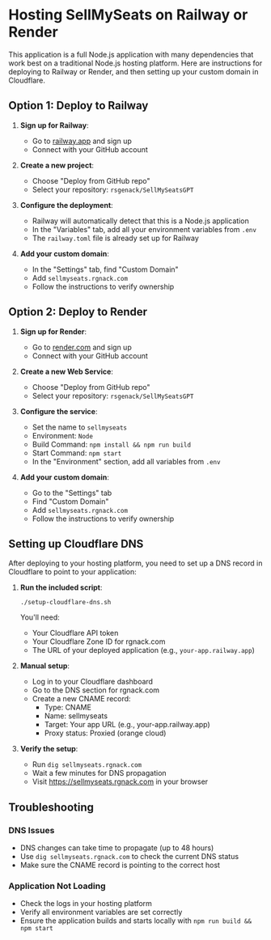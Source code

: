 # Hosting SellMySeats on Railway or Render

This application is a full Node.js application with many dependencies that work best on a traditional Node.js hosting platform. Here are instructions for deploying to Railway or Render, and then setting up your custom domain in Cloudflare.

## Option 1: Deploy to Railway

1. **Sign up for Railway**:
   - Go to [railway.app](https://railway.app/) and sign up
   - Connect with your GitHub account

2. **Create a new project**:
   - Choose "Deploy from GitHub repo"
   - Select your repository: `rsgenack/SellMySeatsGPT`

3. **Configure the deployment**:
   - Railway will automatically detect that this is a Node.js application
   - In the "Variables" tab, add all your environment variables from `.env`
   - The `railway.toml` file is already set up for Railway

4. **Add your custom domain**:
   - In the "Settings" tab, find "Custom Domain"
   - Add `sellmyseats.rgnack.com`
   - Follow the instructions to verify ownership

## Option 2: Deploy to Render

1. **Sign up for Render**:
   - Go to [render.com](https://render.com/) and sign up
   - Connect with your GitHub account

2. **Create a new Web Service**:
   - Choose "Deploy from GitHub repo"
   - Select your repository: `rsgenack/SellMySeatsGPT`

3. **Configure the service**:
   - Set the name to `sellmyseats`
   - Environment: `Node`
   - Build Command: `npm install && npm run build`
   - Start Command: `npm start`
   - In the "Environment" section, add all variables from `.env`

4. **Add your custom domain**:
   - Go to the "Settings" tab
   - Find "Custom Domain"
   - Add `sellmyseats.rgnack.com`
   - Follow the instructions to verify ownership

## Setting up Cloudflare DNS

After deploying to your hosting platform, you need to set up a DNS record in Cloudflare to point to your application:

1. **Run the included script**:
   ```
   ./setup-cloudflare-dns.sh
   ```
   
   You'll need:
   - Your Cloudflare API token
   - Your Cloudflare Zone ID for rgnack.com
   - The URL of your deployed application (e.g., `your-app.railway.app`)

2. **Manual setup**:
   - Log in to your Cloudflare dashboard
   - Go to the DNS section for rgnack.com
   - Create a new CNAME record:
     - Type: CNAME
     - Name: sellmyseats
     - Target: Your app URL (e.g., your-app.railway.app)
     - Proxy status: Proxied (orange cloud)

3. **Verify the setup**:
   - Run `dig sellmyseats.rgnack.com`
   - Wait a few minutes for DNS propagation
   - Visit https://sellmyseats.rgnack.com in your browser

## Troubleshooting

### DNS Issues
- DNS changes can take time to propagate (up to 48 hours)
- Use `dig sellmyseats.rgnack.com` to check the current DNS status
- Make sure the CNAME record is pointing to the correct host

### Application Not Loading
- Check the logs in your hosting platform
- Verify all environment variables are set correctly
- Ensure the application builds and starts locally with `npm run build && npm start` 